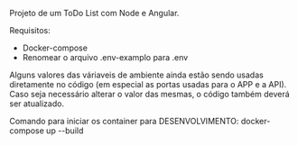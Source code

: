 Projeto de um ToDo List com Node e Angular.

Requisitos:
- Docker-compose
- Renomear o arquivo .env-examplo para .env

Alguns valores das váriaveis de ambiente ainda estão sendo usadas diretamente no código (em especial as portas usadas para o APP e a API). Caso seja necessário alterar o valor das mesmas, o código também deverá ser atualizado.

Comando para iniciar os container para DESENVOLVIMENTO:
docker-compose up --build